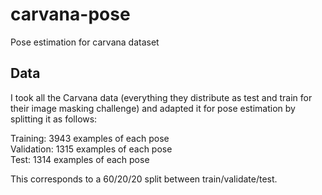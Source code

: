 # carvana-pose
Pose estimation for carvana dataset

## Data
I took all the Carvana data (everything they distribute as test and train for their image masking challenge) and adapted it for pose estimation by splitting it as follows:

Training: 3943 examples of each pose  
Validation: 1315 examples of each pose  
Test: 1314 examples of each pose  

This corresponds to a 60/20/20 split between train/validate/test.
